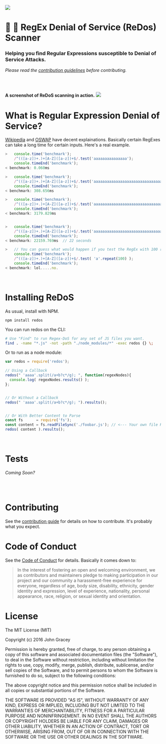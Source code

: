 ![](https://raw.githubusercontent.com/jagracey/RegEx-DoS/master/resources/Banner.jpg)
# :cop: :punch: RegEx Denial of Service (ReDos) Scanner
### Helping you find Regular Expressions susceptible to Denial of Service Attacks.
*Please read the [contribution guidelines](CONTRIBUTING.md) before contributing.*

<br><br>

**A screenshot of ReDoS scanning in action.**
![](https://raw.githubusercontent.com/jagracey/RegEx-DoS/master/resources/screenshot.png)


# What is Regular Expression Denial of Service?
[Wikipedia](https://en.wikipedia.org/wiki/ReDoS) and [OSWAP](https://www.owasp.org/index.php/Regular_expression_Denial_of_Service_-_ReDoS) have decent explainations. Basically certain RegExes can take a long time for certain inputs. Here's a real example.

```javascript
>   console.time('benchmark');
    /^(([a-z])+.)+[A-Z]([a-z])+$/.test('aaaaaaaaaaaaaaa');
    console.timeEnd('benchmark');
< benchmark: 0.060ms

>   console.time('benchmark');
    /^(([a-z])+.)+[A-Z]([a-z])+$/.test('aaaaaaaaaaaaaaaaaaaaaaaaaaaaaaaaaaaa');
    console.timeEnd('benchmark');
< benchmark: 308.656ms

>   console.time('benchmark');
    /^(([a-z])+.)+[A-Z]([a-z])+$/.test('aaaaaaaaaaaaaaaaaaaaaaaaaaaaaaaaaaaaaaaaa');
    console.timeEnd('benchmark');
< benchmark: 3179.829ms


>   console.time('benchmark');
    /^(([a-z])+.)+[A-Z]([a-z])+$/.test('aaaaaaaaaaaaaaaaaaaaaaaaaaaaaaaaaaaaaaaaaaaaa');
    console.timeEnd('benchmark');
< benchmark: 22159.769ms  // 22 seconds

>   // You can guess what would happen if you test the RegEx with 100 repeating characters.
    console.time('benchmark');
    /^(([a-z])+.)+[A-Z]([a-z])+$/.test( 'a'.repeat(100) );
    console.timeEnd('benchmark');
< benchmark: lol.....no.

```

<br>

# Installing ReDoS

As usual, install with NPM.
```
npm install redos
```

You can run redos on the CLI:
```bash
# Use "Find" to run Regex-DoS for any set of JS files you want.
find . -name "*.js" -not -path "./node_modules/*" -exec redos {} \;
```


Or to run as a node module:
```javascript
var redos = require('redos');

// Using a Callback
redos(" 'aaaa'.split(/a+b?c*/g); ", function(regexNodes){
  console.log( regexNodes.results() );
};


// Or Without a Callback
redos(" 'aaaa'.split(/a+b?c*/g); ").results();


// Or With Better Content to Parse
const fs      = require('fs');
const content = fs.readFileSync('./foobar.js'); // <--- Your own file Here.
redos( content ).results();

```


<br>

# Tests
*Coming Soon?*

<br><br>

# Contributing

See the [contribution guide](CONTRIBUTING.md) for details on how to contribute. It's probably what you expect.


# Code of Conduct

See the [Code of Conduct](CODE-OF-CONDUCT.md) for details. Basically it comes down to:
>In the interest of fostering an open and welcoming environment, we as
contributors and maintainers pledge to making participation in our project and
our community a harassment-free experience for everyone, regardless of age, body
size, disability, ethnicity, gender identity and expression, level of experience,
nationality, personal appearance, race, religion, or sexual identity and orientation.


# License

The MIT License (MIT)

Copyright (c) 2016 John Gracey

Permission is hereby granted, free of charge, to any person obtaining a copy
of this software and associated documentation files (the "Software"), to deal
in the Software without restriction, including without limitation the rights
to use, copy, modify, merge, publish, distribute, sublicense, and/or sell
copies of the Software, and to permit persons to whom the Software is
furnished to do so, subject to the following conditions:

The above copyright notice and this permission notice shall be included in all
copies or substantial portions of the Software.

THE SOFTWARE IS PROVIDED "AS IS", WITHOUT WARRANTY OF ANY KIND, EXPRESS OR
IMPLIED, INCLUDING BUT NOT LIMITED TO THE WARRANTIES OF MERCHANTABILITY,
FITNESS FOR A PARTICULAR PURPOSE AND NONINFRINGEMENT. IN NO EVENT SHALL THE
AUTHORS OR COPYRIGHT HOLDERS BE LIABLE FOR ANY CLAIM, DAMAGES OR OTHER
LIABILITY, WHETHER IN AN ACTION OF CONTRACT, TORT OR OTHERWISE, ARISING FROM,
OUT OF OR IN CONNECTION WITH THE SOFTWARE OR THE USE OR OTHER DEALINGS IN THE
SOFTWARE.
